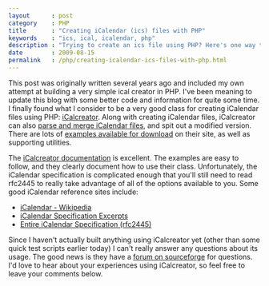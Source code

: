 ```yaml
---
layout      : post
category    : PHP
title       : "Creating iCalendar (ics) files with PHP"
keywords    : "ics, ical, icalendar, php"
description : "Trying to create an ics file using PHP? Here's one way to do it."
date        : 2009-08-15
permalink   : /php/creating-icalendar-ics-files-with-php.html
---
```

This post was originally written several years ago and included my own
attempt at building a very simple ical creator in PHP. I've been meaning
to update this blog with some better code and information for quite some
time. I finally found what I consider to be a very good class for
creating iCalendar files using PHP:
[iCalcreator](http://www.kigkonsult.se/iCalcreator/index.php). Along
with creating iCalendar files, iCalcreator can also [parse and merge
iCalendar
files](http://www.kigkonsult.se/iCalcreator/docs/using.html#parse_merge),
and spit out a modified version. There are lots of [examples available
for download](http://www.kigkonsult.se/downloads/index.php?#iCalcreator)
on their site, as well as supporting utilities.

The [iCalcreator
documentation](http://www.kigkonsult.se/iCalcreator/docs/using.html) is
excellent. The examples are easy to follow, and they clearly document
how to use their class. Unfortunately, the iCalendar specification is
complicated enough that you'll still need to read rfc2445 to really take
advantage of all of the options available to you. Some good iCalendar
reference sites include:

-   [iCalendar - Wikipedia](http://en.wikipedia.org/wiki/ICalendar)
-   [iCalendar Specification
    Excerpts](http://www.kanzaki.com/docs/ical/)
-   [Entire iCalendar Specification
    (rfc2445)](http://www.rfc-editor.org/rfc/rfc2445.txt)

Since I haven't actually built anything using iCalcreator yet (other
than some quick test scripts earlier today) I can't really answer any
questions about its usage. The good news is they have a [forum on
sourceforge](http://sourceforge.net/forum/?group_id=174828) for
questions. I'd love to hear about your experiences using iCalcreator, so
feel free to leave your comments below.
